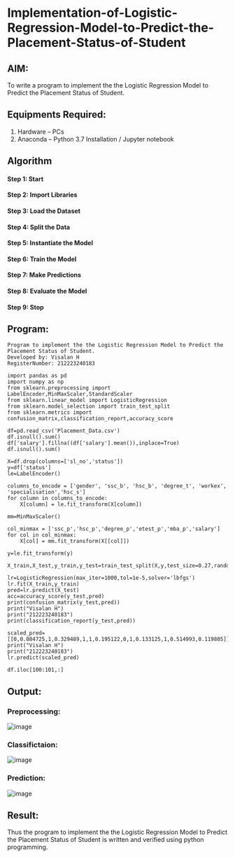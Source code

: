 # Implementation-of-Logistic-Regression-Model-to-Predict-the-Placement-Status-of-Student

## AIM:
To write a program to implement the the Logistic Regression Model to Predict the Placement Status of Student.

## Equipments Required:
1. Hardware – PCs
2. Anaconda – Python 3.7 Installation / Jupyter notebook

## Algorithm
#### Step 1: Start
#### Step 2: Import Libraries
#### Step 3: Load the Dataset
#### Step 4: Split the Data
#### Step 5: Instantiate the Model
#### Step 6: Train the Model
#### Step 7: Make Predictions
#### Step 8: Evaluate the Model
#### Step 9: Stop

## Program:
```
Program to implement the the Logistic Regression Model to Predict the Placement Status of Student.
Developed by: Visalan H
RegisterNumber: 212223240183
```
```
import pandas as pd
import numpy as np
from sklearn.preprocessing import LabelEncoder,MinMaxScaler,StandardScaler
from sklearn.linear_model import LogisticRegression
from sklearn.model_selection import train_test_split
from sklearn.metrics import confusion_matrix,classification_report,accuracy_score

df=pd.read_csv('Placement_Data.csv')
df.isnull().sum()
df['salary'].fillna((df['salary'].mean()),inplace=True)
df.isnull().sum()

X=df.drop(columns=['sl_no','status'])
y=df['status']
le=LabelEncoder()

columns_to_encode = ['gender', 'ssc_b', 'hsc_b', 'degree_t', 'workex', 'specialisation','hsc_s']
for column in columns_to_encode:
    X[column] = le.fit_transform(X[column])

mm=MinMaxScaler()

col_minmax = ['ssc_p','hsc_p','degree_p','etest_p','mba_p','salary']
for col in col_minmax:
    X[col] = mm.fit_transform(X[[col]])

y=le.fit_transform(y)

X_train,X_test,y_train,y_test=train_test_split(X,y,test_size=0.27,random_state=38)

lr=LogisticRegression(max_iter=1000,tol=1e-5,solver='lbfgs')
lr.fit(X_train,y_train)
pred=lr.predict(X_test)
acc=accuracy_score(y_test,pred)
print(confusion_matrix(y_test,pred))
print("Visalan H")
print("212223240183")
print(classification_report(y_test,pred))

scaled_pred=[[0,0.084725,1,0.329489,1,1,0.195122,0,1,0.133125,1,0.514993,0.119805]]
print("Visalan H")
print("212223240183")
lr.predict(scaled_pred)

df.iloc[100:101,:]
```

## Output:
### Preprocessing:
![image](https://github.com/user-attachments/assets/64269a93-6aae-4e87-b9d4-f61e7d443e0d)

### Classifictaion: 
![image](https://github.com/user-attachments/assets/73e66ae0-1613-401e-b160-6187257c099d)

### Prediction:
![image](https://github.com/user-attachments/assets/ff1d679a-021f-4841-a855-30388c435f1b)

## Result:
Thus the program to implement the the Logistic Regression Model to Predict the Placement Status of Student is written and verified using python programming.
